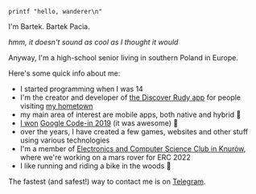`printf "hello, wanderer\n"`

I'm Bartek. Bartek Pacia.

_hmm, it doesn't sound as cool as I thought it would_

Anyway, I'm a high-school senior living in southern Poland in Europe.

Here's some quick info about me:

- I started programming when I was 14
- I'm the creator and developer of [the Discover Rudy app](https://odkryjrudy.pl) for people visiting [my hometown](https://urodapodrozy.files.wordpress.com/2020/07/dsc_0802_edited-1.jpg)
- my main area of interest are mobile apps, both native and hybrid 📱
- [I won](https://opensource.googleblog.com/2020/02/announcing-our-google-code-in-2019.html) [Google Code-in 2019](https://codein.withgoogle.com/archive/) (it was awesome) 🌉
- over the years, I have created a few games, websites and other stuff using various technologies
- I'm a member of [Electronics and Computer Science Club in Knurów](https://github.com/knei-knurow), where we're working on a mars rover for ERC 2022
- I like running and riding a bike in the woods 🌳

The fastest (and safest!) way to contact me is on [Telegram](https://t.me/bartekpacia).
